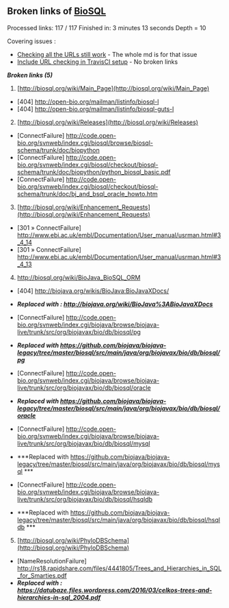## Broken links of [BioSQL](http://biosql.org/)

Processed links: 117 / 117
Finished in: 3 minutes 13 seconds
Depth = 10

Covering issues : 
 * [Checking all the URLs still work](https://github.com/biosql/biosql.github.io/issues/6) - The whole md is for that issue
 * [Include URL checking in TravisCI setup](https://github.com/biosql/biosql.github.io/issues/4) - No broken links


***Broken links (5)***

1. [http://biosql.org/wiki/Main_Page](http://biosql.org/wiki/Main_Page)

  * [404]  http://open-bio.org/mailman/listinfo/biosql-l
  * [404]  http://open-bio.org/mailman/listinfo/biosql-guts-l

2. [http://biosql.org/wiki/Releases](http://biosql.org/wiki/Releases)

  * [ConnectFailure]  http://code.open-bio.org/svnweb/index.cgi/biosql/browse/biosql-schema/trunk/doc/biopython
  * [ConnectFailure]  http://code.open-bio.org/svnweb/index.cgi/biosql/checkout/biosql-schema/trunk/doc/biopython/python_biosql_basic.pdf
  * [ConnectFailure]  http://code.open-bio.org/svnweb/index.cgi/biosql/checkout/biosql-schema/trunk/doc/bj_and_bsql_oracle_howto.htm

3. [http://biosql.org/wiki/Enhancement_Requests](http://biosql.org/wiki/Enhancement_Requests)

  * [301 » ConnectFailure]  http://www.ebi.ac.uk/embl/Documentation/User_manual/usrman.html#3_4_14
  * [301 » ConnectFailure]  http://www.ebi.ac.uk/embl/Documentation/User_manual/usrman.html#3_4_13

4. [http://biosql.org/wiki/BioJava_BioSQL_ORM ](http://biosql.org/wiki/BioJava_BioSQL_ORM )

  * [404]  http://biojava.org/wikis/BioJava:BioJavaXDocs/
  * ***Replaced with : http://biojava.org/wiki/BioJava%3ABioJavaXDocs***
  
  * [ConnectFailure]  http://code.open-bio.org/svnweb/index.cgi/biojava/browse/biojava-live/trunk/src/org/biojavax/bio/db/biosql/pg
  * ***Replaced with https://github.com/biojava/biojava-legacy/tree/master/biosql/src/main/java/org/biojavax/bio/db/biosql/pg***
  * [ConnectFailure]  http://code.open-bio.org/svnweb/index.cgi/biojava/browse/biojava-live/trunk/src/org/biojavax/bio/db/biosql/oracle
  * ***Replaced with https://github.com/biojava/biojava-legacy/tree/master/biosql/src/main/java/org/biojavax/bio/db/biosql/oracle***
  * [ConnectFailure]  http://code.open-bio.org/svnweb/index.cgi/biojava/browse/biojava-live/trunk/src/org/biojavax/bio/db/biosql/mysql
  * ***Replaced with https://github.com/biojava/biojava-legacy/tree/master/biosql/src/main/java/org/biojavax/bio/db/biosql/mysql ***
  * [ConnectFailure]  http://code.open-bio.org/svnweb/index.cgi/biojava/browse/biojava-live/trunk/src/org/biojavax/bio/db/biosql/hsqldb
  * ***Replaced with https://github.com/biojava/biojava-legacy/tree/master/biosql/src/main/java/org/biojavax/bio/db/biosql/hsqldb ***


5. [http://biosql.org/wiki/PhyloDBSchema](http://biosql.org/wiki/PhyloDBSchema)

  * [NameResolutionFailure]  http://rs18.rapidshare.com/files/4441805/Trees_and_Hierarchies_in_SQL_for_Smarties.pdf
  * ***Replaced with : https://datubaze.files.wordpress.com/2016/03/celkos-trees-and-hierarchies-in-sql_2004.pdf***

